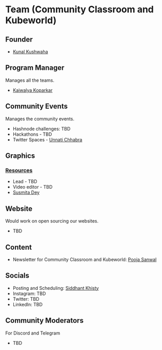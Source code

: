 # Team (Community Classroom and Kubeworld)

## Founder
- [Kunal Kushwaha](https://github.com/kunal-kushwaha)

## Program Manager
Manages all the teams.
- [Kaiwalya Koparkar](https://github.com/kaiwalyakoparkar)

## Community Events
Manages the community events.
- Hashnode challenges: TBD
- Hackathons - TBD
- Twitter Spaces - [Unnati Chhabra](https://twitter.com/Unnati_twts)

## Graphics 
### [Resources](https://drive.google.com/drive/u/4/folders/1vCIXY64d6vNHn8SR5sQ-HmIvkn0SN-RA)
- Lead - TBD
- Video editor - TBD
- [Susmita Dey](https://twitter.com/its_SusmitaDey)

## Website
Would work on open sourcing our websites.
- TBD

## Content
- Newsletter for Community Classroom and Kubeworld: [Pooja Sanwal](https://twitter.com/poojaasanwal)

## Socials
- Posting and Scheduling: [Siddhant Khisty](https://github.com/SiddhantKhisty)
- Instagram: TBD
- Twitter: TBD
- LinkedIn: TBD

## Community Moderators
For Discord and Telegram
- TBD
